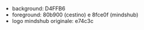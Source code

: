 - background: D4FFB6
- foreground: 80b900 (cestino) e 8fce0f (mindshub)
- logo mindshub originale: e74c3c
